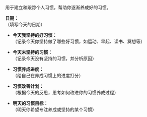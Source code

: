 

用于建立和跟踪个人习惯，帮助你逐渐养成好的习惯。

**日期：**  
（填写今天的日期）

- **今天我坚持的好习惯：**  
    （记录今天你坚持做了哪些好习惯，如运动、早起、读书、冥想等）
    
- **今天未坚持的习惯：**  
    （记录今天没有坚持的习惯，并分析原因）
    
- **习惯养成进度：**  
    （给自己在养成习惯上的进度打分）
    
- **习惯改善计划：**  
    （根据今天的反思，思考如何改进你的习惯养成过程）
    
- **明天的习惯目标：**  
    （明天你希望专注养成或坚持的某个习惯）